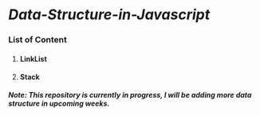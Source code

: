# ***Data-Structure-in-Javascript***

### List of Content

  
1. #### LinkList
1. #### Stack





***Note: This repository is currently in progress, I will be adding more data structure in upcoming weeks.***
